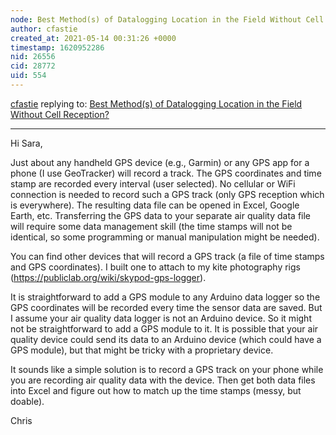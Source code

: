 ```yaml
---
node: Best Method(s) of Datalogging Location in the Field Without Cell Reception?
author: cfastie
created_at: 2021-05-14 00:31:26 +0000
timestamp: 1620952286
nid: 26556
cid: 28772
uid: 554
---
```




[cfastie](../profile/cfastie) replying to: [Best Method(s) of Datalogging Location in the Field Without Cell Reception?](../notes/sarasage/05-11-2021/best-method-s-of-datalogging-location-in-the-field-without-cell-reception)

----
Hi Sara, 

Just about any handheld GPS device (e.g., Garmin) or any GPS app for a phone (I use GeoTracker) will record a track. The GPS coordinates and time stamp are recorded every interval (user selected). No cellular or WiFi connection is needed to record such a GPS track (only GPS reception which is everywhere). The resulting data file can be opened in Excel, Google Earth, etc. Transferring the GPS data to your separate air quality data file will require some data management skill (the time stamps will not be identical, so some programming or manual manipulation might be needed).

You can find other devices that will record a GPS track (a file of time stamps and GPS coordinates). I built one to attach to my kite photography rigs (https://publiclab.org/wiki/skypod-gps-logger).

It is straightforward to add a GPS module to any Arduino data logger so the GPS coordinates will be recorded every time the sensor data are saved. But I assume your air quality data logger is not an Arduino device. So it might not be straightforward to add a GPS module to it.  It is possible that your air quality device could send its data to an Arduino device (which could have a GPS module), but that might be tricky with a proprietary device. 

It sounds like a simple solution is to record a GPS track on your phone while you are recording air quality data with the device. Then get both data files into Excel and figure out how to match up the time stamps (messy, but doable).

Chris
